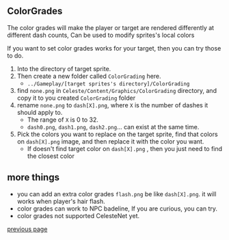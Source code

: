 
ColorGrades
-----------------------------------
The color grades will make the player or target are rendered differently at different dash counts, 
Can be used to modify sprites's local colors

If you want to set color grades works for your target, then you can try those to do.
1. Into the directory of target sprite.
2. Then create a new folder called `ColorGrading` here.
   * `../Gameplay/[target sprites's directory]/ColorGrading`
3. find `none.png` in `Celeste/Content/Graphics/ColorGrading` directory, and copy it to you created `ColorGrading` folder
4. rename `none.png` to `dash[X].png`, where `X` is the number of dashes it should apply to.
   * The range of `X` is 0 to 32.
   * `dash0.png`, `dash1.png`, `dash2.png`... can exist at the same time.
5. Pick the colors you want to replace on the target sprite, find that colors on `dash[X].png` image, and then replace it with the color you want.
   * If doesn't find target color on `dash[X].png` , then you just need to find the closest color
   

more things
-----------------------------------
* you can add an extra color grades `flash.png` be like `dash[X].png`. it will works when player's hair flash.
* color grades can work to NPC badeline, If you are curious, you can try.
* color grades not supported CelesteNet yet.


[previous page](/docs/guide/README.md#more-miscellaneous)

